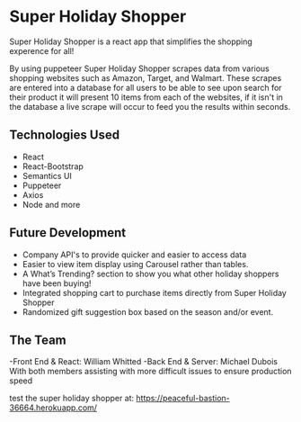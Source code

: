 # Super Holiday Shopper

Super Holiday Shopper is a react app that simplifies the shopping experence for all!

By using puppeteer Super Holiday Shopper scrapes data from various shopping websites such as Amazon, Target, and Walmart. 
These scrapes are entered into a database for all users to be able to see upon search for their product it will present 10 items from each of the websites, if it isn't in the database a live scrape will occur to feed you the results within seconds. 

## Technologies Used
- React
- React-Bootstrap
- Semantics UI
- Puppeteer
- Axios
- Node 
and more

## Future Development
- Company API's to provide quicker and easier to access data
- Easier to view item display using Carousel rather than tables. 
- A What’s Trending? section to show you what other holiday shoppers have been buying!
- Integrated shopping cart to purchase items directly from Super Holiday Shopper
- Randomized gift suggestion box based on the season and/or event.

## The Team
-Front End & React: William Whitted
-Back End & Server: Michael Dubois
With both members assisting with more difficult issues to ensure production speed

test the super holiday shopper at: https://peaceful-bastion-36664.herokuapp.com/
